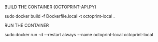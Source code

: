 BUILD THE CONTAINER (OCTOPRINT-API.PY)

sudo docker build -f Dockerfile.local -t octoprint-local .    

RUN THE CONTAINER

sudo docker run -d --restart always --name octoprint-local octoprint-local                

